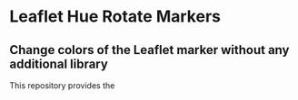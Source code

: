 # Leaflet Hue Rotate Markers
## Change colors of the Leaflet marker without any additional library

This repository provides the <style> definition that changes the color of Leaflet markers with the following parameter:
  - hue-rotate(deg)
  - brightness(%)
  - saturate(%)

The resultant colors match the colors displayed in the map legend, which uses the names of HTML color names that are supported by all browsers (https://www.w3schools.com/colors/colors_names.asp). 

![plot](file:///home/navdev2/Pictures/0orchid-1.png)
  
### References:
  
- Leaflet, an open-source JavaScript library for mobile-friendly interactive maps: https://leafletjs.com/
- W3 Schools HTML Color Names: https://www.w3schools.com/colors/colors_names.asp
